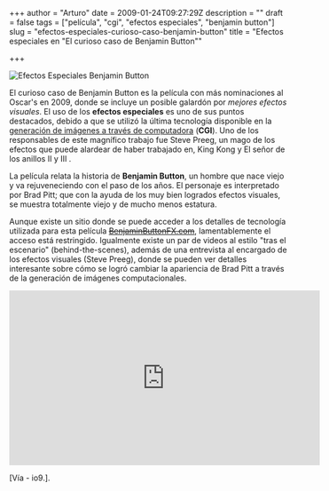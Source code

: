 +++
author = "Arturo"
date = 2009-01-24T09:27:29Z
description = ""
draft = false
tags = ["película", "cgi", "efectos especiales", "benjamin button"]
slug = "efectos-especiales-curioso-caso-benjamin-button"
title = "Efectos especiales en \"El curioso caso de Benjamin Button\""

+++

![Efectos Especiales Benjamin Button](/images/import/95-benjamin-button.jpg)

El curioso caso de Benjamin Button es la película con más nominaciones al Oscar's en 2009, donde se incluye un posible galardón por *mejores efectos visuales*. El uso de los **efectos especiales** es uno de sus puntos destacados, debido a que se utilizó la última tecnología disponible en la [generación de imágenes a través de computadora](https://es.wikipedia.org/wiki/Imagen_generada_por_computadora) (**CGI**). Uno de los responsables de este magnífico trabajo fue Steve Preeg, un mago de los efectos que puede alardear de haber trabajado en, King Kong y El señor de los anillos II y III .

La película relata la historia de **Benjamin Button**, un hombre que nace viejo y va rejuveneciendo con el paso de los años. El personaje es interpretado por Brad Pitt; que con la ayuda de los muy bien logrados efectos visuales, se muestra totalmente viejo y de mucho menos estatura.

Aunque existe un sitio donde se puede acceder a los detalles de tecnología utilizada para esta película ~~[BenjaminButtonFX.com](https://www.benjaminbuttonfx.com)~~, lamentablemente el acceso está restringido. Igualmente existe un par de videos al estilo "tras el escenario" (behind-the-scenes), además de una entrevista al encargado de los efectos visuales (Steve Preeg), donde se pueden ver detalles interesante sobre cómo se logró cambiar la apariencia de Brad Pitt a través de la generación de imágenes computacionales.


<iframe width="560" height="315" src="https://www.youtube.com/embed/ACu-4AQZBNA" frameborder="0" allow="autoplay; encrypted-media" allowfullscreen></iframe>

[Vía - io9.].
